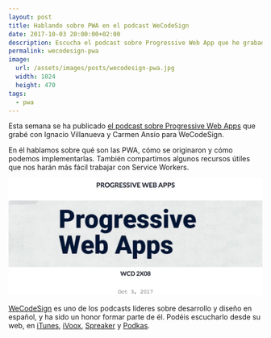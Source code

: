 ```yaml
---
layout: post
title: Hablando sobre PWA en el podcast WeCodeSign
date: 2017-10-03 20:00:00+02:00
description: Escucha el podcast sobre Progressive Web App que he grabado para WeCodeSign.
permalink: wecodesign-pwa
image:
  url: /assets/images/posts/wecodesign-pwa.jpg
  width: 1024
  height: 470
tags:
  - pwa
---
```


Esta semana se ha publicado [el podcast sobre Progressive Web Apps](http://wecodesignpodcast.com/2017/10/03/progressive-web-apps/) que grabé con Ignacio Villanueva y Carmen Ansio para WeCodeSign.

<!-- more -->

En él hablamos sobre qué son las PWA, cómo se originaron y cómo podemos implementarlas. También compartimos algunos recursos útiles que nos harán más fácil trabajar con Service Workers.

[![WeCodeSign Progressive Web Apps](/assets/images/posts/wecodesign-pwa.jpg)](http://wecodesignpodcast.com/2017/10/03/progressive-web-apps/)

[WeCodeSign](http://wecodesignpodcast.com) es uno de los podcasts líderes sobre desarrollo y diseño en español, y ha sido un honor formar parte de él. Podéis escucharlo desde su web, en [iTunes](https://itunes.apple.com/es/podcast/wecodesign-podcast/id1113501272), [iVoox](http://www.ivoox.com/escuchar-audios-wecodesign-podcast_al_5101204_1.html), [Spreaker](http://www.spreaker.com/user/8737490) y [Podkas](https://www.podkas.com/directorio/weckdesign-podcast-de-httpstwitter-comwecodesign/).